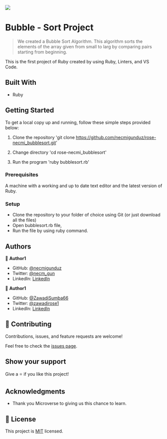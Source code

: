 ![](https://img.shields.io/badge/Microverse-blueviolet)

# Bubble - Sort Project

> We created a Bubble Sort Algorithm. This algorithm sorts the elements of the array given from small to larg by comparing pairs starting from beginning.  

This is the first project of Ruby created by using Ruby, Linters, and VS Code.
## Built With

- Ruby

## Getting Started
To get a local copy up and running, follow these simple steps provided below: 

1. Clone the repository
'git clone https://github.com/necmigunduz/rose-necmi_bubblesort.git'

2. Change directory
'cd rose-necmi_bubblesort'

3. Run the program
'ruby bubblesort.rb'

### Prerequisites

A machine with a working and up to date text editor and the latest version of Ruby.

### Setup

- Clone the repository to your folder of choice using Git (or just download all the files)
- Open bubblesort.rb file,
- Run the file by using ruby command.

## Authors

👤 **Author1**

- GitHub: [@necmigunduz](https://github.com/necmigunduz)
- Twitter: [@necm_gun](https://twitter.com/necm_gun)
- LinkedIn: [LinkedIn](https://www.linkedin.com/in/necmigunduz/)

👤 **Author1**

- GitHub: [@ZawadiSumba66](https://github.com/ZawadiSumba66)
- Twitter: [@zawadirose1](https://twitter.com/zawadirose1)
- LinkedIn: [LinkedIn](https://www.linkedin.com/in/rose-sumba-9b36401b5)

## 🤝 Contributing

Contributions, issues, and feature requests are welcome!

Feel free to check the [issues page](https://github.com/necmigunduz/rose-necmi_bubblesort/issues).

## Show your support

Give a ⭐️ if you like this project!

## Acknowledgments

- Thank you Microverse to giving us this chance to learn.

## 📝 License

This project is [MIT](/home/necmi/Ruby/rose-necmi_bubblesort/mit_license.md) licensed.